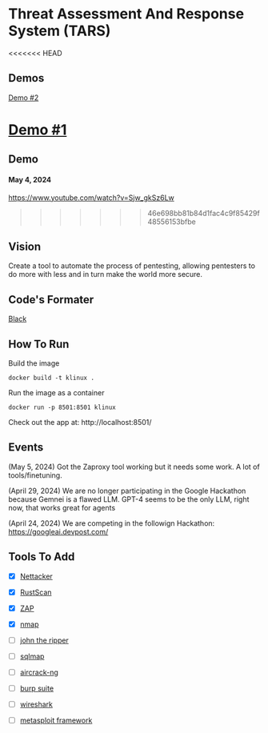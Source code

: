 # Threat Assessment And Response System (TARS)

<<<<<<< HEAD
## Demos

[Demo #2](https://www.youtube.com/watch?v=Sjw_gkSz6Lw)

[Demo #1](https://www.youtube.com/watch?v=HNlvgvFs43g)
=======
## Demo

#### May 4, 2024

https://www.youtube.com/watch?v=Sjw_gkSz6Lw
>>>>>>> 46e698bb81b84d1fac4c9f85429f48556153bfbe

## Vision

Create a tool to automate the process of pentesting, allowing pentesters to do more with less and in turn make the world more secure.

## Code's Formater

[Black](https://github.com/psf/black)

## How To Run

Build the image

```
docker build -t klinux .
```

Run the image as a container

```
docker run -p 8501:8501 klinux
```

Check out the app at: http://localhost:8501/

## Events

(May 5, 2024) Got the Zaproxy tool working but it needs some work. A lot of tools/finetuning.

(April 29, 2024) We are no longer participating in the Google Hackathon because Gemnei is a flawed LLM. GPT-4 seems to be the only LLM, right now, that works great for agents

(April 24, 2024) We are competing in the followign Hackathon: https://googleai.devpost.com/

## Tools To Add

- [X] [Nettacker](https://github.com/OWASP/Nettacker)
- [X] [RustScan](https://github.com/RustScan/RustScan)
- [X] [ZAP](https://www.zaproxy.org/)
- [X] [nmap](https://github.com/nmap/nmap)
- [ ] [john the ripper](https://github.com/openwall/john)
- [ ] [sqlmap](https://github.com/sqlmapproject/sqlmap)
- [ ] [aircrack-ng](https://github.com/aircrack-ng/aircrack-ng)
- [ ] [burp suite](https://portswigger.net/burp)
- [ ] [wireshark](https://www.wireshark.org/)
- [ ] [metasploit framework](https://www.metasploit.com/)

